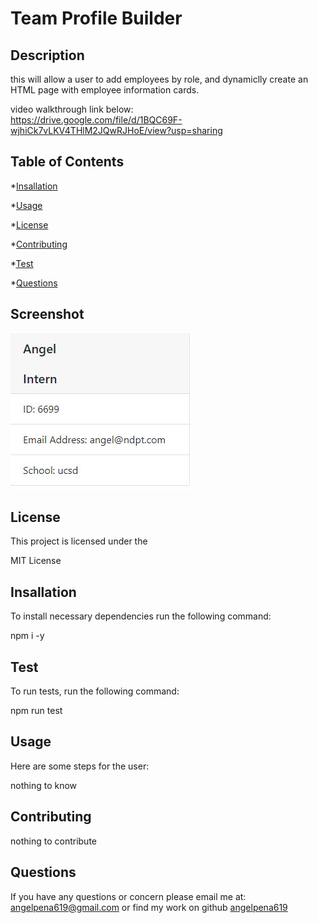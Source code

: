 
  # Team Profile Builder
  ##  Description
  this will allow a user to add employees by role, and dynamiclly create an HTML page with employee information cards. 
  
  video walkthrough link below:    
https://drive.google.com/file/d/1BQC69F-wjhiCk7vLKV4THlM2JQwRJHoE/view?usp=sharing
   
  ## Table of Contents


  *[Insallation](#Insallation)
 
  *[Usage](#Usage)

  *[License](#License)

  *[Contributing](#Contributing)

  *[Test](#Test)

  *[Questions](#Questions)

  ## Screenshot
   ![](assets/card.JPG)


  
  ## License
   This project is licensed under the 
   
MIT License

  ## Insallation
   To install necessary dependencies run the following command: 
   
npm i -y 

  ## Test
   To run tests, run the following command: 
   
npm run test

  ## Usage
   Here are some steps for the user: 
   
nothing to know

  ## Contributing
   nothing to contribute 
   
  ## Questions
  
  If you have any questions or concern please email me at: 
  angelpena619@gmail.com
  or find my work on github
  [angelpena619](https://github.com/angelpena619) 

